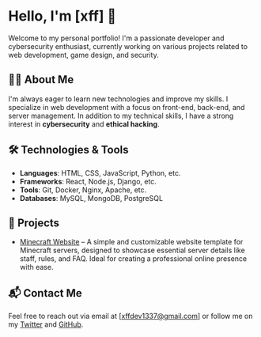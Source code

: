 # Hello, I'm [xff] 👋

Welcome to my personal portfolio! I'm a passionate developer and cybersecurity enthusiast, currently working on various projects related to web development, game design, and security.

## 🧑‍💻 About Me

I'm always eager to learn new technologies and improve my skills. I specialize in web development with a focus on front-end, back-end, and server management. In addition to my technical skills, I have a strong interest in **cybersecurity** and **ethical hacking**.

## 🛠 Technologies & Tools

- **Languages**: HTML, CSS, JavaScript, Python, etc.
- **Frameworks**: React, Node.js, Django, etc.
- **Tools**: Git, Docker, Nginx, Apache, etc.
- **Databases**: MySQL, MongoDB, PostgreSQL

## 📂 Projects

- [Minecraft Website](https://github.com/ryuji4real/minecraft-website/) – A simple and customizable website template for Minecraft servers, designed to showcase essential server details like staff, rules, and FAQ. Ideal for creating a professional online presence with ease.
  
## 📬 Contact Me

Feel free to reach out via email at [xffdev1337@gmail.com] or follow me on my [Twitter](https://x.com/belikeryuji) and [GitHub](https://github.com/ryuji4real).
